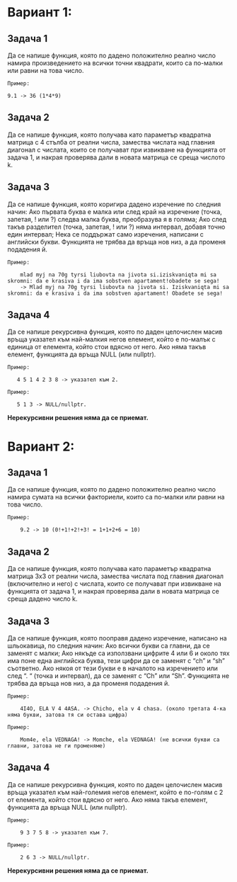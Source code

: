 # Вариант 1:

## Задача 1
Да се напише функция, която по дадено положително реално число намира произведението на всички точни квадрати, които са по-малки или равни на това число.

`Пример:`

    9.1 -> 36 (1*4*9)

## Задача 2
Да се напише функция, която получава като параметър квадратна матрица с 4 стълба от реални числа, замества числата над главния диагонал с числата, които се получават при извикване на функцията от задача 1, и накрая проверява дали в новата матрица се среща числото k.

## Задача 3
Да се напише функция, която коригира дадено изречение по следния начин:
Ако първата буква е малка или след край на изречение (точка, запетая, ! или ?) следва малка буква, преобразува я в голяма;
Ако след такъв разделител (точка, запетая, ! или ?) няма интервал, добавя точно един интервал;
Нека се поддържат само изречения, написани с английски букви.
Функцията не трябва да връща нов низ, а да променя подадения й.

`Пример:`

        mlad myj na 70g tyrsi liubovta na jivota si.iziskvaniqta mi sa skromni: da e krasiva i da ima sobstven apartament!obadete se sega!
        -> Mlad myj na 70g tyrsi liubovta na jivota si. Iziskvaniqta mi sa skromni: da e krasiva i da ima sobstven apartament! Obadete se sega!

## Задача 4
Да се напише рекурсивна функция, която по даден целочислен масив връща указател към най-малкия негов елемент, който е по-малък с единица от елемента, който стои вдясно от него. Ако няма такъв елемент, функцията да връща NULL (или nullptr).

`Пример:`

       4 5 1 4 2 3 8 -> указател към 2.
       
`Пример:`

       5 1 3 -> NULL/nullptr.

**Нерекурсивни решения няма да се приемат.**



# Вариант 2:

## Задача 1 
Да се напише функция, която по дадено положително реално число намира сумата на всички факториели, които са по-малки или равни на това число.

`Пример:` 

        9.2 -> 10 (0!+1!+2!+3! = 1+1+2+6 = 10)

## Задача 2
Да се напише функция, която получава като параметър квадратна матрица 3x3 от реални числа, замества числата под главния диагонал (включително и него) с числата, които се получават при извикване на функцията от задача 1, и накрая проверява дали в новата матрица се среща дадено число k.

## Задача 3
Да се напише функция, която пооправя дадено изречение, написано на шльокавица, по следния начин:
Ако всички букви са главни, да се заменят с малки;
Ако някъде са използвани цифрите 4 или 6 и около тях има поне една английска буква, тези цифри да се заменят с “ch” и “sh” съответно. Ако някоя от тези букви е в началото на изречението или след “. “ (точка и интервал), да се заменят с “Ch” или “Sh”.
Функцията не трябва да връща нов низ, а да променя подадения й.

`Пример:`

        4I4O, ELA V 4 4ASA. -> Chicho, ela v 4 chasa. (около третата 4-ка няма букви, затова тя си остава цифра)

`Пример:` 

        Mom4e, ela VEDNAGA! -> Momche, ela VEDNAGA! (не всички букви са главни, затова не ги променяме)

## Задача 4
Да се напише рекурсивна функция, която по даден целочислен масив връща указател към най-големия негов елемент, който е по-голям с 2 от елемента, който стои вдясно от него. Ако няма такъв елемент, функцията да връща NULL (или nullptr).

`Пример:` 

        9 3 7 5 8 -> указател към 7.
        
`Пример:` 

        2 6 3 -> NULL/nullptr.

**Нерекурсивни решения няма да се приемат.**
 
